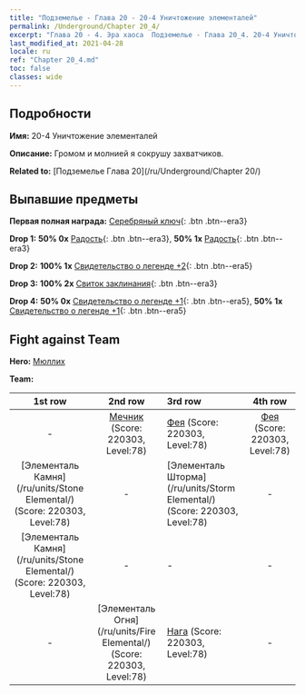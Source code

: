 ```yaml
---
title: "Подземелье - Глава 20 - 20-4 Уничтожение элементалей"
permalink: /Underground/Chapter 20_4/
excerpt: "Глава 20 - 4. Эра хаоса  Подземелье - Глава 20_4. 20-4 Уничтожение элементалей"
last_modified_at: 2021-04-28
locale: ru
ref: "Chapter 20_4.md"
toc: false
classes: wide
---
```


## Подробности

 **Имя:** 20-4 Уничтожение элементалей

 **Описание:** Громом и молнией я сокрушу захватчиков.

 **Related to:** [Подземелье Глава 20](/ru/Underground/Chapter 20/)

## Выпавшие предметы

 **Первая полная награда:** [Серебряный ключ](/ItemsRU/con_693/){: .btn .btn--era3}

 **Drop 1:** **50% 0x** [Радость](/ItemsRU/her_424/){: .btn .btn--era3}, **50% 1x** [Радость](/ItemsRU/her_424/){: .btn .btn--era3}

 **Drop 2:** **100% 1x** [Свидетельство о легенде +2](/ItemsRU/mat_81/){: .btn .btn--era5}

 **Drop 3:** **100% 2x** [Свиток заклинания](/ItemsRU/con_694/){: .btn .btn--era3}

 **Drop 4:** **50% 0x** [Свидетельство о легенде +1](/ItemsRU/mat_74/){: .btn .btn--era5}, **50% 1x** [Свидетельство о легенде +1](/ItemsRU/mat_74/){: .btn .btn--era5}


## Fight against Team
 **Hero:** [Мюллих](/ru/heroes/Mullich/)

 **Team:**


  | 1st row | 2nd row | 3rd row | 4th row |
  |:----:|:----:|:----|:----:|
  | - | [Мечник](/ru/units/Swordsman/) (Score: 220303, Level:78)  | [Фея](/ru/units/Sprite/) (Score: 220303, Level:78)  | [Фея](/ru/units/Sprite/) (Score: 220303, Level:78)  |
  | [Элементаль Камня](/ru/units/Stone Elemental/) (Score: 220303, Level:78)  | - | [Элементаль Шторма](/ru/units/Storm Elemental/) (Score: 220303, Level:78)  | - |
  | [Элементаль Камня](/ru/units/Stone Elemental/) (Score: 220303, Level:78)  | - | - | - |
  | - | [Элементаль Огня](/ru/units/Fire Elemental/) (Score: 220303, Level:78)  | [Нага](/ru/units/Naga/) (Score: 220303, Level:78)  | - |


